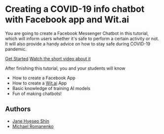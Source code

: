 # Creating a COVID-19 info chatbot with Facebook app and Wit.ai

You are going to create a Facebook Messenger Chatbot in this tutorial, which will inform users whether it's safe to perform a certain activity or not. It will also provide a handy advice on how to stay safe during COVID-19 pandemic. 

[Get Started](https://www.youtube.com/watch?v=FrucqUNOy9A)
[Watch the short video about it](https://www.youtube.com/watch?v=FrucqUNOy9A)

After finishing this tutorial, you and your students will know

- How to create a Facebook App
- How to create a [Wit.ai](http://wit.ai) App
- Basic knowledge of training AI models
- Fun of making chatbots!

## Authors

- [Jane Hyeseo Shin](https://github.com/janeshin059)
- [Michael Romanenko](https://michael.romanenko.kg/)

